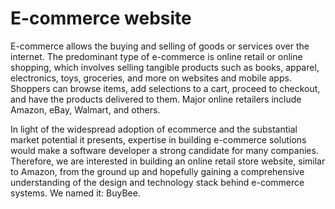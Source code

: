 # E-commerce website
E-commerce allows the buying and selling of goods or services over the internet. The predominant type of e-commerce is online retail or online shopping, which involves selling tangible products such as books, apparel, electronics, toys, groceries, and more on websites and mobile apps. Shoppers can browse items, add selections to a cart, proceed to checkout, and have the products delivered to them. Major online retailers include Amazon, eBay, Walmart, and others. 

In light of the widespread adoption of ecommerce and the substantial market potential it presents, expertise in building e-commerce solutions would make a software developer a strong candidate for many companies. Therefore, we are interested in building an online retail store website, similar to Amazon, from the ground up and hopefully gaining a comprehensive understanding of the design and technology stack behind e-commerce systems. We named it: BuyBee.
